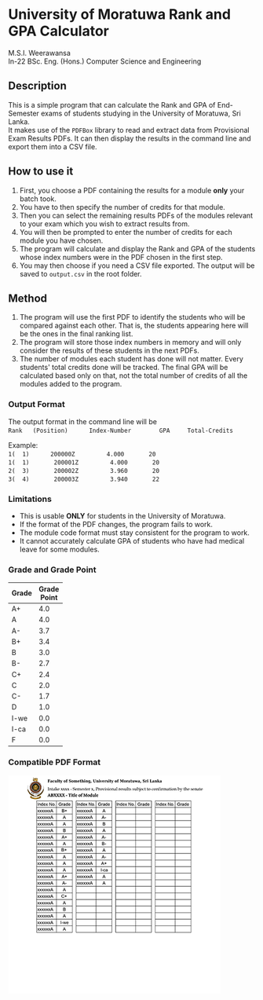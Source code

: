 # University of Moratuwa Rank and GPA Calculator
M.S.I. Weerawansa  
In-22 BSc. Eng. (Hons.) Computer Science and Engineering  

## Description
This is a simple program that can calculate the Rank and GPA of End-Semester exams of students
studying in the University of Moratuwa, Sri Lanka.  
It makes use of the `PDFBox` library to read and extract data from Provisional Exam Results PDFs.
It can then display the results in the command line and export them into a CSV file. 

## How to use it
1. First, you choose a PDF containing the results for a module **only** your batch took.
2. You have to then specify the number of credits for that module. 
3. Then you can select the remaining results PDFs of the modules relevant to your exam which you wish to extract results from.
4. You will then be prompted to enter the number of credits for each module you have chosen.
5. The program will calculate and display the Rank and GPA of the students whose index numbers were in the PDF chosen in the first step.
6. You may then choose if you need a CSV file exported. The output will be saved to `output.csv` in the root folder.

## Method
1. The program will use the first PDF to identify the students who will be compared against each other. That is, the students appearing here will be the ones in the final ranking list. 
2. The program will store those index numbers in memory and will only consider the results of these students in the next PDFs. 
3. The number of modules each student has done will not matter. Every students' total credits done will be tracked. The final GPA will be calculated based only on that, not the total number of credits of all the modules added to the program.

### Output Format
The output format in the command line will be  
`Rank   (Position)      Index-Number        GPA     Total-Credits`  
  
Example:  
`1(  1)      200000Z         4.000       20`     
`1(  1)       200001Z         4.000       20`  
`2(  3)       200002Z         3.960       20`  
`3(  4)       200003Z         3.940       22`     

### Limitations
- This is usable **ONLY** for students in the University of Moratuwa.  
- If the format of the PDF changes, the program fails to work.
- The module code format must stay consistent for the program to work. 
- It cannot accurately calculate GPA of students who have had medical leave for some modules.

### Grade and Grade Point
| **Grade** | **Grade<br>Point** |
|-----------|--------------------|
| A+        | 4.0                |
| A         | 4.0                |
| A-        | 3.7                |
| B+        | 3.4                |
| B         | 3.0                |
| B-        | 2.7                |
| C+        | 2.4                |
| C         | 2.0                |
| C-        | 1.7                |
| D         | 1.0                |
| I-we      | 0.0                |
| I-ca      | 0.0                |
| F         | 0.0                |

### Compatible PDF Format
![Compatiple PDF Format Image](pdfFormatResized.png)